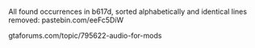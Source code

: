 All found occurrences in b617d, sorted alphabetically and identical lines removed: pastebin.com/eeFc5DiW

gtaforums.com/topic/795622-audio-for-mods